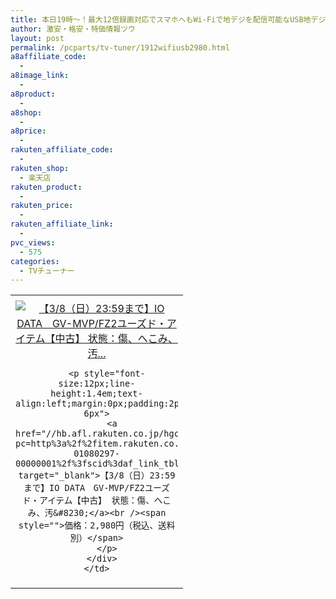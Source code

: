 ```yaml
---
title: 本日19時～！最大12倍録画対応でスマホへもWi-Fiで地デジを配信可能なUSB地デジチューナー！ユーズド激安特価2,980円！
author: 激安・格安・特価情報ツウ
layout: post
permalink: /pcparts/tv-tuner/1912wifiusb2980.html
a8affiliate_code:
  -
a8image_link:
  -
a8product:
  -
a8shop:
  -
a8price:
  -
rakuten_affiliate_code:
  -
rakuten_shop:
  - 楽天店
rakuten_product:
  -
rakuten_price:
  -
rakuten_affiliate_link:
  -
pvc_views:
  - 575
categories:
  - TVチューナー
---
```

<table border="0" cellpadding="0" cellspacing="0">
  <tr>
    <td valign="top">
      <div style="border:1px none;margin:0px;padding:6px 0px;width:260px;text-align:center;float:left">
        <a href="//hb.afl.rakuten.co.jp/hgc/0a708d69.b8a87d02.0a708d6a.55a4c12c/?pc=http%3a%2f%2fitem.rakuten.co.jp%2fioplaza%2f3200-01080297-00000001%2f%3fscid%3daf_link_tbl&m=http%3a%2f%2fm.rakuten.co.jp%2fioplaza%2fi%2f10259894%2f" target="_blank"><img src="//hbb.afl.rakuten.co.jp/hgb/?pc=http%3a%2f%2fthumbnail.image.rakuten.co.jp%2f%400_mall%2fioplaza%2fcabinet%2fopen12%2f4957180108957.jpg%3f_ex%3d240x240&m=http%3a%2f%2fthumbnail.image.rakuten.co.jp%2f%400_mall%2fioplaza%2fcabinet%2fopen12%2f4957180108957.jpg" alt="【3/8（日）23:59まで】IO DATA　GV-MVP/FZ2ユーズド・アイテム【中古】 状態：傷、へこみ、汚..." border="0" style="margin:0px;padding:0px" /></a>

        <p style="font-size:12px;line-height:1.4em;text-align:left;margin:0px;padding:2px 6px">
          <a href="//hb.afl.rakuten.co.jp/hgc/0a708d69.b8a87d02.0a708d6a.55a4c12c/?pc=http%3a%2f%2fitem.rakuten.co.jp%2fioplaza%2f3200-01080297-00000001%2f%3fscid%3daf_link_tbl&m=http%3a%2f%2fm.rakuten.co.jp%2fioplaza%2fi%2f10259894%2f" target="_blank">【3/8（日）23:59まで】IO DATA　GV-MVP/FZ2ユーズド・アイテム【中古】 状態：傷、へこみ、汚&#8230;</a><br /><span style="">価格：2,980円（税込、送料別）</span>
        </p>
      </div>
    </td>
  </tr>
</table>
